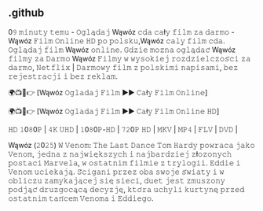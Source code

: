 ## .github

0𝟿 𝚖𝚒𝚗𝚞𝚝𝚢 𝚝𝚎𝚖𝚞 - 𝙾𝚐𝚕𝚊̨𝚍𝚊𝚓 Wąwóz 𝚌𝚍𝚊 𝚌𝚊ł𝚢 𝚏𝚒𝚕𝚖 𝚣𝚊 𝚍𝚊𝚛𝚖𝚘 - Wąwóz 𝙵𝚒𝚕𝚖 𝙾𝚗𝚕𝚒𝚗𝚎 𝙷𝙳 𝚙𝚘 𝚙𝚘𝚕𝚜𝚔𝚞,Wąwóz 𝚌𝚊𝚕𝚢 𝚏𝚒𝚕𝚖 𝚌𝚍𝚊. 𝙾𝚐𝚕𝚊̨𝚍𝚊𝚓 𝚏𝚒𝚕𝚖 Wąwóz 𝚘𝚗𝚕𝚒𝚗𝚎. 𝙶𝚍𝚣𝚒𝚎 𝚖𝚘𝚣̇𝚗𝚊 𝚘𝚐𝚕𝚊̨𝚍𝚊𝚌́ Wąwóz 𝚏𝚒𝚕𝚖𝚢 𝚣𝚊 𝙳𝚊𝚛𝚖𝚘 Wąwóz 𝙵𝚒𝚕𝚖𝚢 𝚠 𝚠𝚢𝚜𝚘𝚔𝚒𝚎𝚓 𝚛𝚘𝚣𝚍𝚣𝚒𝚎𝚕𝚌𝚣𝚘𝚜́𝚌𝚒 𝚣𝚊 𝚍𝚊𝚛𝚖𝚘, 𝙽𝚎𝚝𝚏𝚕𝚒𝚡 | 𝙳𝚊𝚛𝚖𝚘𝚠𝚢 𝚏𝚒𝚕𝚖 𝚣 𝚙𝚘𝚕𝚜𝚔𝚒𝚖𝚒 𝚗𝚊𝚙𝚒𝚜𝚊𝚖𝚒, 𝚋𝚎𝚣 𝚛𝚎𝚓𝚎𝚜𝚝𝚛𝚊𝚌𝚓𝚒 𝚒 𝚋𝚎𝚣 𝚛𝚎𝚔𝚕𝚊𝚖.

🌍📺📱👉 [Wąwóz 𝙾𝚐𝚕𝚊𝚍𝚊𝚓 𝙵𝚒𝚕𝚖 ►► 𝙲𝚊ł𝚢 𝙵𝚒𝚕𝚖 𝙾𝚗𝚕𝚒𝚗𝚎]

🌍📺📱👉 [Wąwóz 𝙾𝚐𝚕𝚊𝚍𝚊𝚓 𝙵𝚒𝚕𝚖 ►► 𝙲𝚊ł𝚢 𝙵𝚒𝚕𝚖 𝙾𝚗𝚕𝚒𝚗𝚎 𝙷𝙳]

𝙷𝙳 𝟷0𝟾0𝙿 | 𝟺𝙺 𝚄𝙷𝙳 | 𝟷0𝟾0𝙿-𝙷𝙳 | 𝟽𝟸0𝙿 𝙷𝙳 | 𝙼𝙺𝚅 | 𝙼𝙿𝟺 | 𝙵𝙻𝚅 | 𝙳𝚅𝙳 |

Wąwóz (𝟸0𝟸𝟻) 𝚆 𝚅𝚎𝚗𝚘𝚖: 𝚃𝚑𝚎 𝙻𝚊𝚜𝚝 𝙳𝚊𝚗𝚌𝚎 𝚃𝚘𝚖 𝙷𝚊𝚛𝚍𝚢 𝚙𝚘𝚠𝚛𝚊𝚌𝚊 𝚓𝚊𝚔𝚘 𝚅𝚎𝚗𝚘𝚖, 𝚓𝚎𝚍𝚗𝚊 𝚣 𝚗𝚊𝚓𝚠𝚒𝚎̨𝚔𝚜𝚣𝚢𝚌𝚑 𝚒 𝚗𝚊𝚓𝚋𝚊𝚛𝚍𝚣𝚒𝚎𝚓 𝚣ł𝚘𝚣̇𝚘𝚗𝚢𝚌𝚑 𝚙𝚘𝚜𝚝𝚊𝚌𝚒 𝙼𝚊𝚛𝚟𝚎𝚕𝚊, 𝚠 𝚘𝚜𝚝𝚊𝚝𝚗𝚒𝚖 𝚏𝚒𝚕𝚖𝚒𝚎 𝚣 𝚝𝚛𝚢𝚕𝚘𝚐𝚒𝚒. 𝙴𝚍𝚍𝚒𝚎 𝚒 𝚅𝚎𝚗𝚘𝚖 𝚞𝚌𝚒𝚎𝚔𝚊𝚓𝚊̨. 𝚂́𝚌𝚒𝚐𝚊𝚗𝚒 𝚙𝚛𝚣𝚎𝚣 𝚘𝚋𝚊 𝚜𝚠𝚘𝚓𝚎 𝚜́𝚠𝚒𝚊𝚝𝚢 𝚒 𝚠 𝚘𝚋𝚕𝚒𝚌𝚣𝚞 𝚣𝚊𝚖𝚢𝚔𝚊𝚓𝚊̨𝚌𝚎𝚓 𝚜𝚒𝚎̨ 𝚜𝚒𝚎𝚌𝚒, 𝚍𝚞𝚎𝚝 𝚓𝚎𝚜𝚝 𝚣𝚖𝚞𝚜𝚣𝚘𝚗𝚢 𝚙𝚘𝚍𝚓𝚊̨𝚌́ 𝚍𝚛𝚞𝚣𝚐𝚘𝚌𝚊̨𝚌𝚊̨ 𝚍𝚎𝚌𝚢𝚣𝚓𝚎̨, 𝚔𝚝𝚘́𝚛𝚊 𝚞𝚌𝚑𝚢𝚕𝚒 𝚔𝚞𝚛𝚝𝚢𝚗𝚎̨ 𝚙𝚛𝚣𝚎𝚍 𝚘𝚜𝚝𝚊𝚝𝚗𝚒𝚖 𝚝𝚊𝚗́𝚌𝚎𝚖 𝚅𝚎𝚗𝚘𝚖𝚊 𝚒 𝙴𝚍𝚍𝚒𝚎𝚐𝚘.
